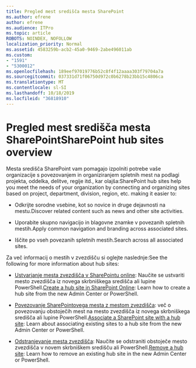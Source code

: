 ```yaml
---
title: Pregled mest središča mesta SharePoint
ms.author: efrene
author: efrene
ms.audience: ITPro
ms.topic: article
ROBOTS: NOINDEX, NOFOLLOW
localization_priority: Normal
ms.assetid: 4583259b-acb2-45a0-9469-2abe496011ab
ms.custom:
- "1591"
- "5300012"
ms.openlocfilehash: 189eef97019776b52c8f4f12aaaa303f79704a7a
ms.sourcegitcommit: 037331d71f06750d972c0b6278b23bb15c4806ca
ms.translationtype: MT
ms.contentlocale: sl-SI
ms.lasthandoff: 10/18/2019
ms.locfileid: "36818910"
---
```

# <a name="sharepoint-hub-sites-overview"></a><span data-ttu-id="599b5-102">Pregled mest središča mesta SharePoint</span><span class="sxs-lookup"><span data-stu-id="599b5-102">SharePoint hub sites overview</span></span>

<span data-ttu-id="599b5-103">Mesta središča SharePoint vam pomagajo izpolniti potrebe vaše organizacije s povezovanjem in organiziranjem spletnih mest na podlagi projekta, oddelka, delitve, regije itd., kar olajša:</span><span class="sxs-lookup"><span data-stu-id="599b5-103">SharePoint hub sites help you meet the needs of your organization by connecting and organizing sites based on project, department, division, region, etc. making it easier to:</span></span>

- <span data-ttu-id="599b5-104">Odkrijte sorodne vsebine, kot so novice in druge dejavnosti na mestu.</span><span class="sxs-lookup"><span data-stu-id="599b5-104">Discover related content such as news and other site activities.</span></span>

- <span data-ttu-id="599b5-105">Uporabite skupno navigacijo in blagovne znamke v povezanih spletnih mestih.</span><span class="sxs-lookup"><span data-stu-id="599b5-105">Apply common navigation and branding across associated sites.</span></span> 

- <span data-ttu-id="599b5-106">Iščite po vseh povezanih spletnih mestih.</span><span class="sxs-lookup"><span data-stu-id="599b5-106">Search across all associated sites.</span></span>

<span data-ttu-id="599b5-107">Za več informacij o mestih v zvezdišču si oglejte naslednje:</span><span class="sxs-lookup"><span data-stu-id="599b5-107">See the following for more information about hub sites:</span></span>
- <span data-ttu-id="599b5-108">[Ustvarjanje mesta zvezdišča v SharePointu online](https://docs.microsoft.com/sharepoint/create-hub-site): Naučite se ustvariti mesto zvezdišča iz novega skrbniškega središča ali lupine PowerShell.</span><span class="sxs-lookup"><span data-stu-id="599b5-108">[Create a hub site in SharePoint Online](https://docs.microsoft.com/sharepoint/create-hub-site): Learn how to create a hub site from the new Admin Center or PowerShell.</span></span>

- <span data-ttu-id="599b5-109">[Povezovanje SharePointovega mesta z mestom zvezdišča](https://support.office.com/article/associate-a-sharepoint-site-with-a-hub-site-ae0009fd-af04-4d3d-917d-88edb43efc05): več o povezovanju obstoječih mest na mesto zvezdišča iz novega skrbniškega središča ali lupine PowerShell.</span><span class="sxs-lookup"><span data-stu-id="599b5-109">[Associate a SharePoint site with a hub site](https://support.office.com/article/associate-a-sharepoint-site-with-a-hub-site-ae0009fd-af04-4d3d-917d-88edb43efc05): Learn about associating existing sites to a hub site from the new Admin Center or PowerShell.</span></span>

- <span data-ttu-id="599b5-110">[Odstranjevanje mesta zvezdišča](https://docs.microsoft.com/sharepoint/remove-hub-site): Naučite se odstraniti obstoječe mesto zvezdišča v novem skrbniškem središču ali PowerShell.</span><span class="sxs-lookup"><span data-stu-id="599b5-110">[Remove a hub site](https://docs.microsoft.com/sharepoint/remove-hub-site): Learn how to remove an existing hub site in the new Admin Center or PowerShell.</span></span>

